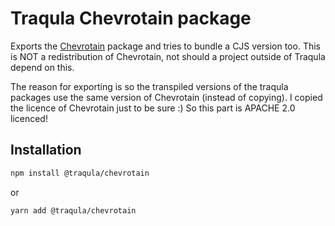 # Traqula Chevrotain package

Exports the [Chevrotain](https://chevrotain.io/docs/) package and tries to bundle a CJS version too.
This is NOT a redistribution of Chevrotain, not should a project outside of Traqula depend on this.

The reason for exporting is so the transpiled versions of the traqula packages use the same version of Chevrotain (instead of copying).
I copied the licence of Chevrotain just to be sure :)
So this part is APACHE 2.0 licenced!

## Installation

```bash
npm install @traqula/chevrotain
```

or

```bash
yarn add @traqula/chevrotain
```
